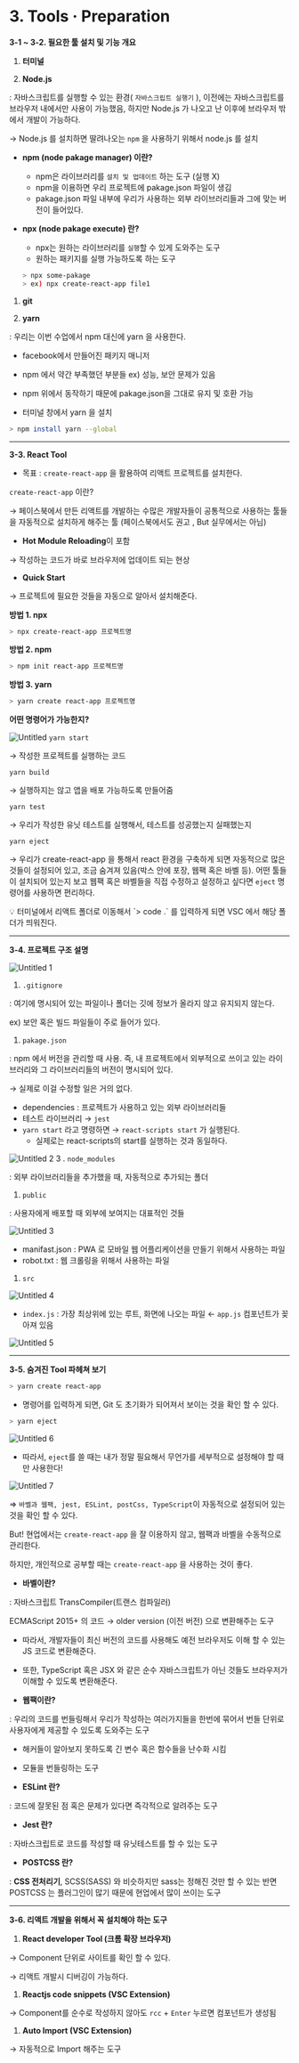 # 3. Tools · Preparation


**3-1 ~ 3-2. 필요한 툴 설치 및 기능 개요**

1. **터미널**

1. **Node.js**

: 자바스크립트를 실행할 수 있는 환경( `자바스크립트 실행기` ), 이전에는 자바스크립트를 브라우저 내에서만 사용이 가능했음, 하지만 Node.js 가 나오고 난 이후에 브라우저 밖에서 개발이 가능하다. 

→ Node.js 를 설치하면 딸려나오는 `npm` 을 사용하기 위해서 node.js 를 설치

- **npm (node pakage manager) 이란?**
    - npm은 라이브러리를 `설치 및 업데이트` 하는 도구 (실행 X)
    - npm을 이용하면 우리 프로젝트에 pakage.json 파일이 생김
    - pakage.json 파일 내부에 우리가 사용하는 외부 라이브러리들과 그에 맞는 버전이 들어있다.
    
- **npx (node pakage execute) 란?**
    - npx는 원하는 라이브러리를 `실행`할 수 있게 도와주는 도구
    - 원하는 패키지를 실행 가능하도록 하는 도구
    
    ```bash
    > npx some-pakage
    > ex) npx create-react-app file1
    ```
    

1. **git**

1. **yarn** 

: 우리는 이번 수업에서 npm 대신에 yarn 을 사용한다. 

- facebook에서 만들어진 패키지 매니저
- npm 에서 약간 부족했던 부분들 ex) 성능, 보안 문제가 있음
- npm 위에서 동작하기 때문에 pakage.json을 그대로 유지 및 호환 가능

- 터미널 창에서 yarn 을 설치

```bash
> npm install yarn --global
```

---

**3-3. React Tool**

- 목표 : `create-react-app` 을 활용하여 리액트 프로젝트를 설치한다.

`create-react-app` 이란? 

→ 페이스북에서 만든 리액트를 개발하는 수많은 개발자들이 공통적으로 사용하는 툴들을 자동적으로 설치하게 해주는 툴 (페이스북에서도 권고 , But 실무에서는 아님)

- **Hot Module Reloading**이 포함

→ 작성하는 코드가 바로 브라우저에 업데이트 되는 현상

- **Quick Start**

→ 프로젝트에 필요한 것들을 자동으로 알아서 설치해준다. 

**방법 1.  npx**

```bash
> npx create-react-app 프로젝트명
```

**방법 2. npm** 

```bash
> npm init react-app 프로젝트명
```

**방법 3. yarn**

```bash
> yarn create react-app 프로젝트명
```

**어떤 명령어가 가능한지?**  

![Untitled](https://user-images.githubusercontent.com/63600953/148209244-0bbdc3a3-5b64-4b13-b8af-ea76867a32d5.png)
`yarn start` 

→ 작성한 프로젝트를 실행하는 코드

`yarn build`

→ 실행하지는 않고 앱을 배포 가능하도록 만들어줌

`yarn test`

→  우리가 작성한 유닛 테스트를 실행해서, 테스트를 성공했는지 실패했는지 

`yarn eject`

→ 우리가 create-react-app 을 통해서 react 환경을 구축하게 되면 자동적으로 많은 것들이 설정되어 있고, 조금 숨겨져 있음(박스 안에 포장, 웹팩 혹은 바벨 등). 어떤 툴들이 설치되어 있는지 보고 웹팩 혹은 바벨들을 직접 수정하고 설정하고 싶다면 `eject` 명령어를 사용하면 편리하다.  

<aside>
💡 터미널에서 리액트 폴더로 이동해서 `> code .` 를 입력하게 되면 VSC 에서 해당 폴더가 띄워진다.

</aside>

---

**3-4. 프로젝트 구조 설명**

![Untitled 1](https://user-images.githubusercontent.com/63600953/148209246-aecf2d84-2e83-440b-9e73-9e8d2d5e698f.png)

1. `.gitignore`

: 여기에 명시되어 있는 파일이나 폴더는 깃에 정보가 올라지 않고 유지되지 않는다. 

ex) 보안 혹은 빌드 파일들이 주로 들어가 있다.

 

1. `pakage.json`

: npm 에서 버전을 관리할 때 사용. 즉, 내 프로젝트에서 외부적으로 쓰이고 있는 라이브러리와 그 라이브러리들의 버전이 명시되어 있다. 

→ 실제로 이걸 수정할 일은 거의 없다. 

- dependencies : 프로젝트가 사용하고 있는 외부 라이브러리들
- 테스트 라이브러리 → `jest`
- `yarn start` 라고 명령하면 → `react-scripts start` 가 실행된다.
    - 실제로는 react-scripts의 start를 실행하는 것과 동일하다.

![Untitled 2](https://user-images.githubusercontent.com/63600953/148209247-ee004296-3a77-419f-b685-6eac209621f2.png)
 3 . `node_modules`

: 외부 라이브러리들을 추가했을 때, 자동적으로 추가되는 폴더

1. `public`

: 사용자에게 배포할 때 외부에 보여지는 대표적인 것들 

![Untitled 3](https://user-images.githubusercontent.com/63600953/148209230-3a03e42b-6d22-4cbd-85ff-8908e1ef3498.png)

- manifast.json : PWA 로 모바일 웹 어플리케이션을 만들기 위해서 사용하는 파일
- robot.txt : 웹 크롤링을 위해서 사용하는 파일

1. `src`

![Untitled 4](https://user-images.githubusercontent.com/63600953/148209234-21e92489-c079-4515-a17d-da5f72c13e10.png)

- `index.js` : 가장 최상위에 있는 루트, 화면에 나오는 파일 ← `app.js` 컴포넌트가 꽂아져 있음

![Untitled 5](https://user-images.githubusercontent.com/63600953/148209236-0395d4af-3bf6-42f6-8c1a-ceb4943a6082.png)

---

**3-5. 숨겨진 Tool 파헤쳐 보기**

```bash
> yarn create react-app
```

- 명령어를 입력하게 되면, Git 도 초기화가 되어져서 보이는 것을 확인 할 수 있다.

```bash
> yarn eject
```

![Untitled 6](https://user-images.githubusercontent.com/63600953/148209240-5b98f4b3-9114-47d5-b4bf-ff5f24077b3a.png)

- 따라서, `eject`를 쓸 때는 내가 정말 필요해서 무언가를 세부적으로 설정해야 할 때만 사용한다!

![Untitled 7](https://user-images.githubusercontent.com/63600953/148209241-e48b927b-95a4-4de8-8fd2-021307867a8a.png)

⇒ `바벨과 웹팩, jest, ESLint, postCss, TypeScript`이 자동적으로 설정되어 있는 것을 확인 할 수 있다. 

But! 현업에서는 `create-react-app` 을 잘 이용하지 않고, 웹팩과 바벨을 수동적으로 관리한다. 

하지만, 개인적으로 공부할 때는 `create-react-app` 을 사용하는 것이 좋다. 

- **바벨이란?**

: 자바스크립트 TransCompiler(트랜스 컴파일러)

ECMAScript 2015+ 의 코드 → older version (이전 버전) 으로 변환해주는 도구

- 따라서, 개발자들이 최신 버전의 코드를 사용해도 예전 브라우저도 이해 할 수 있는 JS 코드로 변환해준다.
- 또한, TypeScript 혹은 JSX 와 같은 순수 자바스크립트가 아닌 것들도 브라우저가 이해할 수 있도록 변환해준다.

- **웹팩이란?**

: 우리의 코드를 번들링해서 우리가 작성하는 여러가지들을 한번에 묶어서 번들 단위로 사용자에게 제공할 수 있도록 도와주는 도구

- 해커들이 알아보지 못하도록 긴 변수 혹은 함수들을 난수화 시킴
- 모듈을 번들링하는 도구

- **ESLint 란?**

: 코드에 잘못된 점 혹은 문제가 있다면 즉각적으로 알려주는 도구

- **Jest 란?**

:  자바스크립트로 코드를 작성할 때 유닛테스트를 할 수 있는 도구

- **POSTCSS 란?**

: **CSS 전처리기**, SCSS(SASS) 와 비슷하지만 sass는 정해진 것만 할 수 있는 반면 POSTCSS 는 플러그인이 많기 때문에 현업에서 많이 쓰이는 도구

---

**3-6. 리액트 개발을 위해서 꼭 설치해야 하는 도구**

1. **React developer Tool (크롬 확장 브라우저)**

→ Component 단위로 사이트를 확인 할 수 있다. 

→ 리액트 개발시 디버깅이 가능하다.

 

1. **Reactjs code snippets (VSC Extension)** 

→ Component를 순수로 작성하지 않아도 `rcc` + `Enter` 누르면 컴포넌트가 생성됨

1. **Auto Import (VSC Extension)** 

→ 자동적으로 Import 해주는 도구